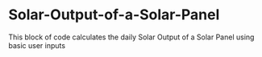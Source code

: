 # Solar-Output-of-a-Solar-Panel
This block of code calculates the daily Solar Output of a Solar Panel using basic user inputs
